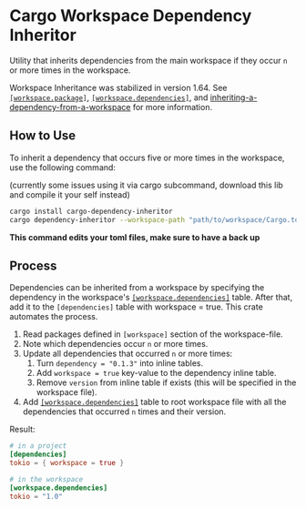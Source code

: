 # Cargo Workspace Dependency Inheritor

Utility that inherits dependencies from the main workspace if they occur `n` or more times in the workspace.

Workspace Inheritance was stabilized in version 1.64.
See [`[workspace.package]`][1], [`[workspace.dependencies]`][2], and [inheriting-a-dependency-from-a-workspace][3] for more information.

## How to Use

To inherit a dependency that occurs five or more times in the workspace, use the following command:

(currently some issues using it via cargo subcommand, download this lib and compile it your self instead)

```bash
cargo install cargo-dependency-inheritor
cargo dependency-inheritor --workspace-path "path/to/workspace/Cargo.toml" -n 5
```

**This command edits your toml files, make sure to have a back up**

## Process

Dependencies can be inherited from a workspace by specifying the dependency in the workspace's [`[workspace.dependencies]`][2] table. After that, add it to the `[dependencies]` table with workspace = true.
This crate automates the process.

1. Read packages defined in `[workspace]` section of the workspace-file.
2. Note which dependencies occur `n` or more times.
3. Update all dependencies that occurred `n` or more times:
   1. Turn `dependency = "0.1.3"` into inline tables.
   2. Add `workspace = true` key-value to the dependency inline table.
   3. Remove `version` from inline table if exists (this will be specified in the workspace file).
4. Add [`[workspace.dependencies]`][2] table to root workspace file with all the dependencies that occurred `n` times and their version.

Result:

```toml
# in a project
[dependencies]
tokio = { workspace = true }

# in the workspace
[workspace.dependencies]
tokio = "1.0"
```

[1]: https://doc.rust-lang.org/nightly/cargo/reference/workspaces.html#the-package-table
[2]: https://doc.rust-lang.org/nightly/cargo/reference/workspaces.html#the-dependencies-table
[3]: https://doc.rust-lang.org/nightly/cargo/reference/specifying-dependencies.html#inheriting-a-dependency-from-a-workspace
